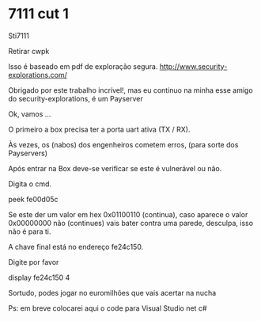 # 7111 cut 1
Sti7111

Retirar cwpk

Isso é baseado em pdf de exploração segura. http://www.security-explorations.com/

Obrigado por este trabalho incrível!, mas eu continuo na minha esse amigo do security-explorations, é um Payserver

Ok, vamos ...

O primeiro a box precisa ter a porta uart ativa (TX / RX).

Às vezes, os (nabos) dos engenheiros cometem erros,  (para sorte dos Payservers)

Após entrar na Box deve-se verificar se este é vulnerável ou não.

Digita o cmd.

peek fe00d05c

Se este der um valor em hex  0x01100110 (continua), caso aparece o valor 0x00000000 não (continues) vais bater contra uma parede, desculpa, isso não é para ti.

A chave final está no endereço fe24c150. 

Digite por favor

display fe24c150 4

Sortudo, podes jogar no euromilhões que vais acertar na nucha

 Ps: em breve colocarei aqui o code para Visual Studio net c#
